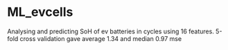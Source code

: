 # ML_evcells

Analysing and predicting SoH of ev batteries in cycles using 16 features. 5-fold cross validation gave average 1.34 and median 0.97 mse
